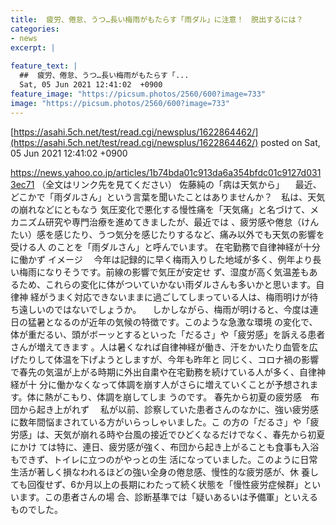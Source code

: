 ```yaml
---
title:  疲労、倦怠、うつ…長い梅雨がもたらす「雨ダル」に注意！　脱出するには？  
categories:
- news
excerpt: |
  
feature_text: |
  ##  疲労、倦怠、うつ…長い梅雨がもたらす「...
  Sat, 05 Jun 2021 12:41:02  +0900
feature_image: "https://picsum.photos/2560/600?image=733"
image: "https://picsum.photos/2560/600?image=733"
---
```


[https://asahi.5ch.net/test/read.cgi/newsplus/1622864462/](https://asahi.5ch.net/test/read.cgi/newsplus/1622864462/)
posted on Sat, 05 Jun 2021 12:41:02  +0900

<!--more-->

https://news.yahoo.co.jp/articles/1b74bda01c913da6a354bfdc01c9127d0313ec71 （全文はリンク先を見てください） 佐藤純の「病は天気から」 　最近、どこかで「雨ダルさん」という言葉を聞いたことはありませんか？　私は、天気の崩れなどにともなう 気圧変化で悪化する慢性痛を「天気痛」と名づけて、メカニズム研究や専門治療を進めてきましたが、最近では 、疲労感や倦怠（けんたい）感を感じたり、うつ気分を感じたりするなど、痛み以外でも天気の影響を受ける人 のことを「雨ダルさん」と呼んでいます。 在宅勤務で自律神経が十分に働かず イメージ 　今年は記録的に早く梅雨入りした地域が多く、例年より長い梅雨になりそうです。前線の影響で気圧が安定せ ず、湿度が高く気温差もあるため、これらの変化に体がついていかない雨ダルさんも多いかと思います。自律神 経がうまく対応できないままに過ごしてしまっている人は、梅雨明けが待ち遠しいのではないでしょうか。 　しかしながら、梅雨が明けると、今度は連日の猛暑となるのが近年の気候の特徴です。このような急激な環境 の変化で、体が重だるい、頭がボーッとするといった「だるさ」や「疲労感」を訴える患者さんが増えてきます 。人は暑くなれば自律神経が働き、汗をかいたり血管を広げたりして体温を下げようとしますが、今年も昨年と 同じく、コロナ禍の影響で春先の気温が上がる時期に外出自粛や在宅勤務を続けている人が多く、自律神経が十 分に働かなくなって体調を崩す人がさらに増えていくことが予想されます。体に熱がこもり、体調を崩してしま うのです。 春先から初夏の疲労感　布団から起き上がれず 　私が以前、診察していた患者さんのなかに、強い疲労感に数年間悩まされている方がいらっしゃいました。こ の方の「だるさ」や「疲労感」は、天気が崩れる時や台風の接近でひどくなるだけでなく、春先から初夏にかけ ては特に、連日、疲労感が強く、布団から起き上がることも食事も入浴もできず、トイレに立つのがやっとの生 活になっていました。このように日常生活が著しく損なわれるほどの強い全身の倦怠感、慢性的な疲労感が、休 養しても回復せず、6か月以上の長期にわたって続く状態を「慢性疲労症候群」といいます。この患者さんの場 合、診断基準では「疑いあるいは予備軍」といえるものでした。
